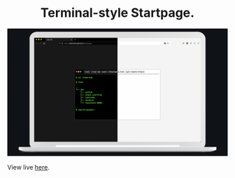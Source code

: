 <h1 align="center">Terminal-style Startpage.</h1>

[![Preview](images/screenshot.png)](https://shahmilav.github.io/startpage/)




View live [here](https://shahmilav.github.io/startpage/).
